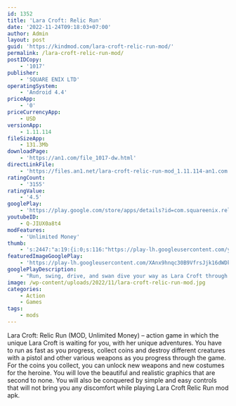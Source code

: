```yaml
---
id: 1352
title: 'Lara Croft: Relic Run'
date: '2022-11-24T09:18:03+07:00'
author: Admin
layout: post
guid: 'https://kindmod.com/lara-croft-relic-run-mod/'
permalink: /lara-croft-relic-run-mod/
postIDCopy:
    - '1017'
publisher:
    - 'SQUARE ENIX LTD'
operatingSystem:
    - 'Android 4.4'
priceApp:
    - '0'
priceCurrencyApp:
    - USD
versionApp:
    - 1.11.114
fileSizeApp:
    - 131.3Mb
downloadPage:
    - 'https://an1.com/file_1017-dw.html'
directLinkFile:
    - 'https://files.an1.net/lara-croft-relic-run-mod_1.11.114-an1.com.apk'
ratingCount:
    - '3155'
ratingValue:
    - '4.5'
googlePlay:
    - 'https://play.google.com/store/apps/details?id=com.squareenix.relicrun'
youtubeID:
    - Q-JIUX0a8t4
modFeatures:
    - 'Unlimited Money'
thumb:
    - 's:2447:"a:19:{i:0;s:116:"https://play-lh.googleusercontent.com/yA3fjAlWi0wOSu5hyqz8cxRjmvnD4WmXyw57A5lnBlDRnnYSdFL2l3e5aisn7xgrRV2l=w526-h296";i:1;s:115:"https://play-lh.googleusercontent.com/qL93Laf6EzuWaM4WzPHXgZaHqjJNZWWlHeP3ROrSUDw7A3UQNyhnrx9kC4jML8A8At0=w526-h296";i:2;s:115:"https://play-lh.googleusercontent.com/X45w7yNJgV2OPcUW5KmwM3W8ZGhvALgs5u4GFDoeRQyCcpb8XjIr8duTe8GQZR-6efo=w526-h296";i:3;s:114:"https://play-lh.googleusercontent.com/bDOMq29XfNRlmL2nIb8XL9NCKvpCfR4sB9Ezzu5sD_s7dJHMwyiCWVnldPF_J6Sgpw=w526-h296";i:4;s:114:"https://play-lh.googleusercontent.com/oESO7rpo1SOz_0Bfe9hTEEA8w4HEj5WNc889O7UWt8hnysfDaka-Vhu_AR_lGL7Oyg=w526-h296";i:5;s:114:"https://play-lh.googleusercontent.com/Otlyuja3lGyAbhVD0TW7CzYjdo45hgeK26ZIB0dhXvyrgoVPWTGlwI2z3ToxrMx7jQ=w526-h296";i:6;s:116:"https://play-lh.googleusercontent.com/4Vu9Z2ORZ9PMunBpXB4Tav2qWpsz-2-Hx_oKd2l4xwtzMnitRVUlX-b0RvPI9eA7kXlv=w526-h296";i:7;s:114:"https://play-lh.googleusercontent.com/hPKRTCophGO2tQlGRkScadaytt1hm3ChuFgbGKYVs4BLIQboXjyXmnafLKHX_T8tPQ=w526-h296";i:8;s:116:"https://play-lh.googleusercontent.com/CuS2iAGWxhIbLRkJo78DxxVUc0oF0Wwh6zIeulSd1EHQtbQBgGdpm06fzhEYCxUQsLPg=w526-h296";i:9;s:116:"https://play-lh.googleusercontent.com/xOjt_jyb4kz3eI70bSVnCljdEugYZWnJSe65OKyuobdpSZiJzVNkrznQYlWM7Y4Wg4mY=w526-h296";i:10;s:116:"https://play-lh.googleusercontent.com/G8H8BpXZgV1Sg1Df3uXjRYwgjYyhZs09e8zc70mkb3Bp-uVHTjppaVex_1M4on-8cZgc=w526-h296";i:11;s:115:"https://play-lh.googleusercontent.com/9DHBYQFS72tRERp2obr11WysSptJAc4S39LoidsRbchGQCaojg_Qz-KBC70myeVvr6w=w526-h296";i:12;s:114:"https://play-lh.googleusercontent.com/eQm7CBodnaZzsGj2Itd4xNTZFUmBv7S5YJKZnFOKa6KOnSUX_Nmnt65tnoa49dPaCQ=w526-h296";i:13;s:116:"https://play-lh.googleusercontent.com/L_ZdQqF4HTQatp_D0Llj9Bb7Fpj6LW9ltL1wYjRMOEYvaB1gDV8p-XuFlPZd4RE2OsBu=w526-h296";i:14;s:115:"https://play-lh.googleusercontent.com/v25lNUy_5td-YiNjRUss64Dg1LsxFyZ02mKsvTAXVMSKwA4kxga_oHH8RuEUCZMBoas=w526-h296";i:15;s:115:"https://play-lh.googleusercontent.com/zTEIEQ_zjBi9Z3hmsxZ-kRj7tj2VjLGTjh-VQqqRkXDXf0904q2eJKATZoLm3hXox3M=w526-h296";i:16;s:115:"https://play-lh.googleusercontent.com/skl4rF9krV7h8HBH8XXf7NwoquTf2o5FxNN7SpMvjXRosSQzoe7GU7S8McoE-r_QwgI=w526-h296";i:17;s:114:"https://play-lh.googleusercontent.com/GwpLIbfUOOtCjcwrgWNCLZC4Q-U4zm_IAJsrJFMUryxyMRwkMHSbvSyFfGWlQK9wFg=w526-h296";i:18;s:114:"https://play-lh.googleusercontent.com/c1yLyf9EJWsOcRGIg5hvdcfn8g5Tp181BJaJCwsULZMVWmU7sk8fn-B3qGLEsSytxQ=w526-h296";}";'
featuredImageGooglePlay:
    - 'https://play-lh.googleusercontent.com/XAnx9hnqc30B9VfrsJjk16dWDkOvT1CJpxJm7BPwtYGfDQZpSPmlgpmlU0-r1qdlQA'
googlePlayDescription:
    - "Run, swing, drive, and swan dive your way as Lara Croft through mesmerizing yet hazardous environments, uncovering ancient relics to unearth the truth and solve the mystery behind a shadowy conspiracy that threatens the world!-\tDiscover incredible locations as you make your way through the jungle, the desert or the mountains, each filled with secrets and danger.-\tUse Lara’s signature parkour moves to create death-defying last minute escapes."
image: /wp-content/uploads/2022/11/lara-croft-relic-run-mod.jpg
categories:
    - Action
    - Games
tags:
    - mods
---
```


Lara Croft: Relic Run (MOD, Unlimited Money) – action game in which the unique Lara Croft is waiting for you, with her unique adventures. You have to run as fast as you progress, collect coins and destroy different creatures with a pistol and other various weapons as you progress through the game. For the coins you collect, you can unlock new weapons and new costumes for the heroine. You will love the beautiful and realistic graphics that are second to none. You will also be conquered by simple and easy controls that will not bring you any discomfort while playing Lara Croft Relic Run mod apk.